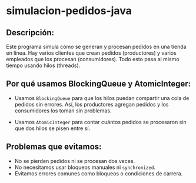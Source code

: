 # simulacion-pedidos-java
Descripción:
------------
Este programa simula cómo se generan y procesan pedidos en una tienda en línea.
Hay varios clientes que crean pedidos (productores) y varios empleados que los procesan (consumidores).
Todo esto pasa al mismo tiempo usando hilos (threads).

Por qué usamos BlockingQueue y AtomicInteger:
---------------------------------------------
- Usamos `BlockingQueue` para que los hilos puedan compartir una cola de pedidos sin errores.
  Así, los productores agregan pedidos y los consumidores los toman sin problemas.

- Usamos `AtomicInteger` para contar cuántos pedidos se procesaron sin que dos hilos se pisen entre sí.

Problemas que evitamos:
------------------------
- No se pierden pedidos ni se procesan dos veces.
- No necesitamos usar bloqueos manuales ni `synchronized`.
- Evitamos errores comunes como bloqueos o condiciones de carrera.
